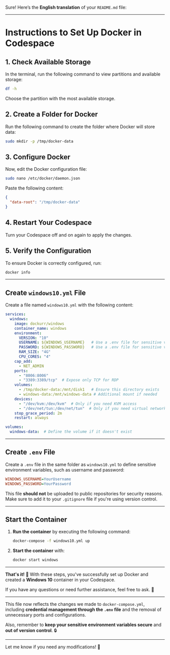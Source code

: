 Sure! Here’s the **English translation** of your `README.md` file:  

---

# **Instructions to Set Up Docker in Codespace**  

## 1. **Check Available Storage**  
In the terminal, run the following command to view partitions and available storage:  

```bash
df -h
```  

Choose the partition with the most available storage.  

## 2. **Create a Folder for Docker**  
Run the following command to create the folder where Docker will store data:  

```bash
sudo mkdir -p /tmp/docker-data
```  

## 3. **Configure Docker**  
Now, edit the Docker configuration file:  

```bash
sudo nano /etc/docker/daemon.json
```  

Paste the following content:  

```json
{
  "data-root": "/tmp/docker-data"
}
```  

## 4. **Restart Your Codespace**  
Turn your Codespace off and on again to apply the changes.  

## 5. **Verify the Configuration**  
To ensure Docker is correctly configured, run:  

```bash
docker info
```  

---

## **Create `windows10.yml` File**  

Create a file named `windows10.yml` with the following content:  

```yaml
services:
  windows:
    image: dockurr/windows
    container_name: windows
    environment:
      VERSION: "10"
      USERNAME: ${WINDOWS_USERNAME}   # Use a .env file for sensitive variables
      PASSWORD: ${WINDOWS_PASSWORD}   # Use a .env file for sensitive variables
      RAM_SIZE: "4G"
      CPU_CORES: "4"
    cap_add:
      - NET_ADMIN
    ports:
      - "8006:8006"
      - "3389:3389/tcp"  # Expose only TCP for RDP
    volumes:
      - /tmp/docker-data:/mnt/disk1   # Ensure this directory exists
      - windows-data:/mnt/windows-data # Additional mount if needed
    devices:
      - "/dev/kvm:/dev/kvm"  # Only if you need KVM access
      - "/dev/net/tun:/dev/net/tun"  # Only if you need virtual network interfaces
    stop_grace_period: 2m
    restart: always

volumes:
  windows-data:  # Define the volume if it doesn't exist
```  

---

## **Create `.env` File**  

Create a `.env` file in the same folder as `windows10.yml` to define sensitive environment variables, such as username and password:  

```ini
WINDOWS_USERNAME=YourUsername
WINDOWS_PASSWORD=YourPassword
```  

This file **should not** be uploaded to public repositories for security reasons. Make sure to add it to your `.gitignore` file if you're using version control.  

---

## **Start the Container**  

1. **Run the container** by executing the following command:  

   ```bash
   docker-compose -f windows10.yml up
   ```

2. **Start the container** with:  

   ```bash
   docker start windows
   ```

---

**That's it!** 🎉 With these steps, you've successfully set up Docker and created a **Windows 10** container in your Codespace.  

If you have any questions or need further assistance, feel free to ask. 🚀  

---

This file now reflects the changes we made to `docker-compose.yml`, including **credential management through the `.env` file** and the removal of unnecessary ports and configurations.  

Also, remember to **keep your sensitive environment variables secure** and **out of version control**. 🔒  

---

Let me know if you need any modifications! 🚀
